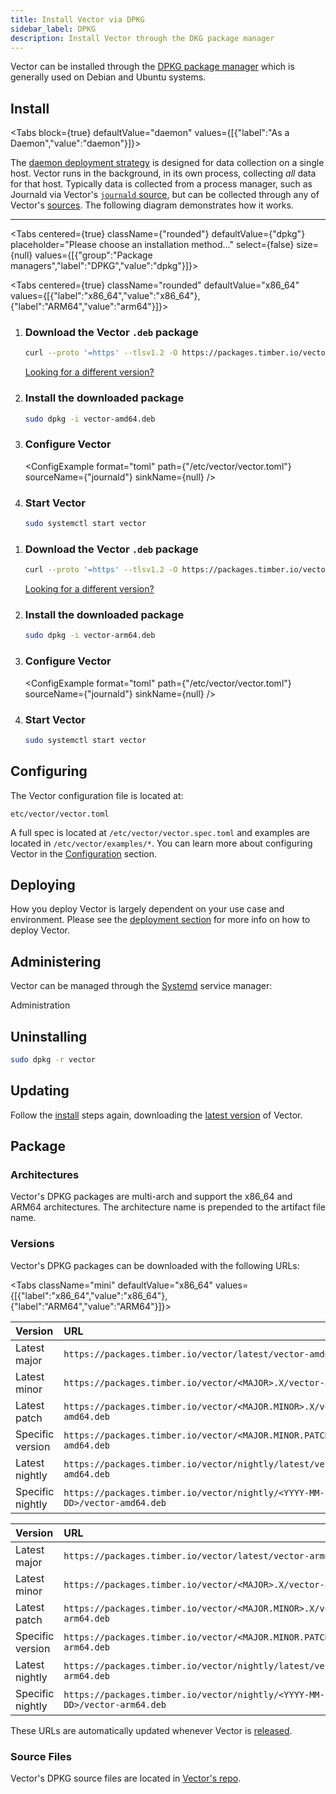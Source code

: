 ```yaml
---
title: Install Vector via DPKG
sidebar_label: DPKG
description: Install Vector through the DKG package manager
---
```


Vector can be installed through the [DPKG package manager][urls.dpkg] which is
generally used on Debian and Ubuntu systems.

## Install

<Tabs
block={true}
defaultValue="daemon"
values={[{"label":"As a Daemon","value":"daemon"}]}>
<TabItem value="daemon">

The [daemon deployment strategy][docs.strategies#daemon] is designed for data
collection on a single host. Vector runs in the background, in its own process,
collecting _all_ data for that host.
Typically data is collected from a process manager, such as Journald via
Vector's [`journald` source][docs.sources.journald], but can be collected
through any of Vector's [sources][docs.sources].
The following diagram demonstrates how it works.

<DaemonDiagram
  platformName={null}
  sourceName={null}
  sinkName={null} />

---

<Tabs
centered={true}
className={"rounded"}
defaultValue={"dpkg"}
placeholder="Please choose an installation method..."
select={false}
size={null}
values={[{"group":"Package managers","label":"DPKG","value":"dpkg"}]}>
<TabItem value="dpkg">

<Tabs
centered={true}
className="rounded"
defaultValue="x86_64"
values={[{"label":"x86_64","value":"x86_64"},{"label":"ARM64","value":"arm64"}]}>

<TabItem value="x86_64">
<Steps headingDepth={3}>
<ol>
<li>

### Download the Vector `.deb` package

```bash
curl --proto '=https' --tlsv1.2 -O https://packages.timber.io/vector/0.10.X/vector-amd64.deb
```

[Looking for a different version?][docs.package_managers.dpkg#versions]

</li>
<li>

### Install the downloaded package

```bash
sudo dpkg -i vector-amd64.deb
```

</li>
<li>

### Configure Vector

<ConfigExample
format="toml"
path={"/etc/vector/vector.toml"}
sourceName={"journald"}
sinkName={null} />

</li>
<li>

### Start Vector

```bash
sudo systemctl start vector
```

</li>
</ol>
</Steps>
</TabItem>
<TabItem value="arm64">
<Steps headingDepth={3}>
<ol>
<li>

### Download the Vector `.deb` package

```bash
curl --proto '=https' --tlsv1.2 -O https://packages.timber.io/vector/0.10.X/vector-arm64.deb
```

[Looking for a different version?][docs.package_managers.dpkg#versions]

</li>
<li>

### Install the downloaded package

```bash
sudo dpkg -i vector-arm64.deb
```

</li>
<li>

### Configure Vector

<ConfigExample
format="toml"
path={"/etc/vector/vector.toml"}
sourceName={"journald"}
sinkName={null} />

</li>
<li>

### Start Vector

```bash
sudo systemctl start vector
```

</li>
</ol>
</Steps>
</TabItem>
</Tabs>

</TabItem>
</Tabs>
</TabItem>
</Tabs>

## Configuring

The Vector configuration file is located at:

```text
etc/vector/vector.toml
```

A full spec is located at `/etc/vector/vector.spec.toml` and examples are
located in `/etc/vector/examples/*`. You can learn more about configuring
Vector in the [Configuration][docs.configuration] section.

## Deploying

How you deploy Vector is largely dependent on your use case and environment.
Please see the [deployment section][docs.deployment] for more info on how to
deploy Vector.

## Administering

Vector can be managed through the [Systemd][urls.systemd] service manager:

<Jump to="/docs/administration/">Administration</Jump>

## Uninstalling

```bash
sudo dpkg -r vector
```

## Updating

Follow the [install](#install) steps again, downloading the
[latest version](#latest-version) of Vector.

## Package

### Architectures

Vector's DPKG packages are multi-arch and support the
x86_64 and ARM64
architectures. The architecture name is prepended to the artifact file name.

### Versions

Vector's DPKG packages can be downloaded with the following URLs:

<Tabs
className="mini"
defaultValue="x86_64"
values={[{"label":"x86_64","value":"x86_64"},{"label":"ARM64","value":"ARM64"}]}>
<TabItem value="x86_64">

| Version          | URL                                                                       |
| :--------------- | :------------------------------------------------------------------------ |
| Latest major     | `https://packages.timber.io/vector/latest/vector-amd64.deb`               |
| Latest minor     | `https://packages.timber.io/vector/<MAJOR>.X/vector-amd64.deb`            |
| Latest patch     | `https://packages.timber.io/vector/<MAJOR.MINOR>.X/vector-amd64.deb`      |
| Specific version | `https://packages.timber.io/vector/<MAJOR.MINOR.PATCH>/vector-amd64.deb`  |
| Latest nightly   | `https://packages.timber.io/vector/nightly/latest/vector-amd64.deb`       |
| Specific nightly | `https://packages.timber.io/vector/nightly/<YYYY-MM-DD>/vector-amd64.deb` |

</TabItem>
<TabItem value="ARM64">

| Version          | URL                                                                       |
| :--------------- | :------------------------------------------------------------------------ |
| Latest major     | `https://packages.timber.io/vector/latest/vector-arm64.deb`               |
| Latest minor     | `https://packages.timber.io/vector/<MAJOR>.X/vector-arm64.deb`            |
| Latest patch     | `https://packages.timber.io/vector/<MAJOR.MINOR>.X/vector-arm64.deb`      |
| Specific version | `https://packages.timber.io/vector/<MAJOR.MINOR.PATCH>/vector-arm64.deb`  |
| Latest nightly   | `https://packages.timber.io/vector/nightly/latest/vector-arm64.deb`       |
| Specific nightly | `https://packages.timber.io/vector/nightly/<YYYY-MM-DD>/vector-arm64.deb` |

</TabItem>
</Tabs>

<Alert type="info">

These URLs are automatically updated whenever Vector is [released][urls.vector_releases].

</Alert>

### Source Files

Vector's DPKG source files are located in
[Vector's repo][urls.vector_debian_source_files].

[docs.configuration]: /docs/setup/configuration/
[docs.deployment]: /docs/setup/deployment/
[docs.package_managers.dpkg#versions]: /docs/setup/installation/package-managers/dpkg/#versions
[docs.sources.journald]: /docs/reference/sources/journald/
[docs.sources]: /docs/reference/sources/
[docs.strategies#daemon]: /docs/setup/deployment/strategies/#daemon
[urls.dpkg]: https://wiki.debian.org/dpkg
[urls.systemd]: https://systemd.io/
[urls.vector_debian_source_files]: https://github.com/timberio/vector/tree/master/distribution/debian
[urls.vector_releases]: https://vector.dev/releases/latest/
